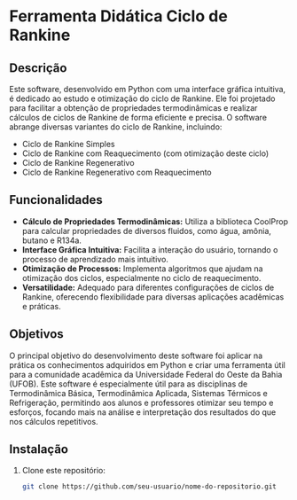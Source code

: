 # Ferramenta Didática Ciclo de Rankine

## Descrição

Este software, desenvolvido em Python com uma interface gráfica intuitiva, é dedicado ao estudo e otimização do ciclo de Rankine. Ele foi projetado para facilitar a obtenção de propriedades termodinâmicas e realizar cálculos de ciclos de Rankine de forma eficiente e precisa. O software abrange diversas variantes do ciclo de Rankine, incluindo:

- Ciclo de Rankine Simples
- Ciclo de Rankine com Reaquecimento (com otimização deste ciclo)
- Ciclo de Rankine Regenerativo
- Ciclo de Rankine Regenerativo com Reaquecimento

## Funcionalidades

- **Cálculo de Propriedades Termodinâmicas:** Utiliza a biblioteca CoolProp para calcular propriedades de diversos fluidos, como água, amônia, butano e R134a.
- **Interface Gráfica Intuitiva:** Facilita a interação do usuário, tornando o processo de aprendizado mais intuitivo.
- **Otimização de Processos:** Implementa algoritmos que ajudam na otimização dos ciclos, especialmente no ciclo de reaquecimento.
- **Versatilidade:** Adequado para diferentes configurações de ciclos de Rankine, oferecendo flexibilidade para diversas aplicações acadêmicas e práticas.

## Objetivos

O principal objetivo do desenvolvimento deste software foi aplicar na prática os conhecimentos adquiridos em Python e criar uma ferramenta útil para a comunidade acadêmica da Universidade Federal do Oeste da Bahia (UFOB). Este software é especialmente útil para as disciplinas de Termodinâmica Básica, Termodinâmica Aplicada, Sistemas Térmicos e Refrigeração, permitindo aos alunos e professores otimizar seu tempo e esforços, focando mais na análise e interpretação dos resultados do que nos cálculos repetitivos.

## Instalação

1. Clone este repositório:
   ```bash
   git clone https://github.com/seu-usuario/nome-do-repositorio.git

